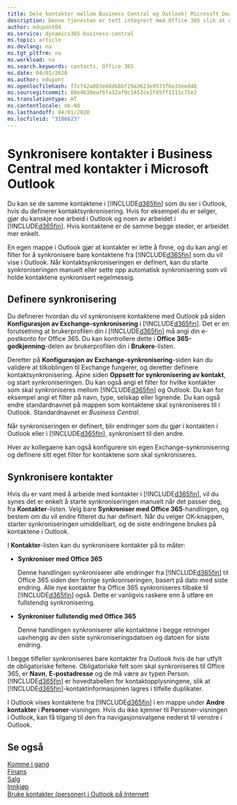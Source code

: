 ```yaml
---
title: Dele kontakter mellom Business Central og Outlook| Microsoft Docs
description: Denne tjenesten er tett integrert med Office 365 slik at du kan dele kontakter mellom Outlook og Business Central.
author: edupont04
ms.service: dynamics365-business-central
ms.topic: article
ms.devlang: na
ms.tgt_pltfrm: na
ms.workload: na
ms.search.keywords: contacts, Office 365
ms.date: 04/01/2020
ms.author: edupont
ms.openlocfilehash: f7cf42a003e68d68bf29a3623e9573f6e33eed4b
ms.sourcegitcommit: 88e4b30eaf6fa32af0c1452ce2f85ff1111c75e2
ms.translationtype: HT
ms.contentlocale: nb-NO
ms.lasthandoff: 04/01/2020
ms.locfileid: "3186623"
---
```

# <a name="synchronize-contacts-in-business-central-with-contacts-in-microsoft-outlook"></a>Synkronisere kontakter i Business Central med kontakter i Microsoft Outlook
Du kan se de samme kontaktene i [!INCLUDE[d365fin](includes/d365fin_md.md)] som du ser i Outlook, hvis du definerer kontaktsynkronisering. Hvis for eksempel du er selger, gjør du kanskje noe arbeid i Outlook og noen av arbeidet i [!INCLUDE[d365fin](includes/d365fin_md.md)]. Hvis kontaktene er de samme begge steder, er arbeidet mer enkelt.  

En egen mappe i Outlook gjør at kontakter er lette å finne, og du kan angi et filter for å synkronisere bare kontaktene fra [!INCLUDE[d365fin](includes/d365fin_md.md)] som du vil vise i Outlook. Når kontaktsynkroniseringen er definert, kan du starte synkroniseringen manuelt eller sette opp automatisk synkronisering som vil holde kontaktene synkronisert regelmessig.  

## <a name="set-up-synchronization"></a>Definere synkronisering
Du definerer hvordan du vil synkronisere kontaktene med Outlook på siden **Konfigurasjon av Exchange-synkronisering** i [!INCLUDE[d365fin](includes/d365fin_md.md)]. Det er en forutsetning at brukerprofilen din i [!INCLUDE[d365fin](includes/d365fin_md.md)] må angi din e-postkonto for Office 365. Du kan kontrollere dette i **Office 365-godkjenning**-delen av brukerprofilen din i **Brukere**-listen.  

Deretter på **Konfigurasjon av Exchange-synkronisering**-siden kan du validere at tilkoblingen til Exchange fungerer, og deretter definere kontaktsynkronisering. Åpne siden **Oppsett for synkronisering av kontakt**, og start synkroniseringen. Du kan også angi et filter for hvilke kontakter som skal synkroniseres mellom [!INCLUDE[d365fin](includes/d365fin_md.md)] og Outlook. Du kan for eksempel angi et filter på navn, type, selskap eller lignende. Du kan også endre standardnavnet på mappen som kontaktene skal synkroniseres til i Outlook. Standardnavnet er *Business Central*.  

Når synkroniseringen er definert, blir endringer som du gjør i kontakten i Outlook eller i [!INCLUDE[d365fin](includes/d365fin_md.md)], synkronisert til den andre.  

Hver av kollegaene kan også konfigurere sin egen Exchange-synkronisering og definere sitt eget filter for kontaktene som skal synkroniseres.  

## <a name="synchronize-contacts"></a>Synkronisere kontakter
Hvis du er vant med å arbeide med kontakter i [!INCLUDE[d365fin](includes/d365fin_md.md)], vil du synes det er enkelt å starte synkroniseringen manuelt når det passer deg, fra **Kontakter**-listen. Velg bare **Synkroniser med Office 365**-handlingen, og bestem om du vil endre filteret du har definert. Når du velger OK-knappen, starter synkroniseringen umiddelbart, og de siste endringene brukes på kontaktene i Outlook.  

I **Kontakter**-listen kan du synkronisere kontakter på to måter:

* **Synkroniser med Office 365**

  Denne handlingen synkroniserer alle endringer fra [!INCLUDE[d365fin](includes/d365fin_md.md)] til Office 365 siden den forrige synkroniseringen, basert på dato med siste endring. Alle nye kontakter fra Office 365 synkroniseres tilbake til [!INCLUDE[d365fin](includes/d365fin_md.md)] også. Dette er vanligvis raskere enn å utføre en fullstendig synkronisering.  

* **Synkroniser fullstendig med Office 365**

  Denne handlingen synkroniserer alle kontaktene i begge retninger uavhengig av den siste synkroniseringsdatoen og datoen for siste endring.  

I begge tilfeller synkroniseres bare kontakter fra Outlook hvis de har utfylt de obligatoriske feltene. Obligatoriske felt som skal synkroniseres til Office 365, er **Navn**, **E-postadresse** og de må være av typen Person. [!INCLUDE[d365fin](includes/d365fin_md.md)] er hovedtabellen for kontaktopplysningene, slik at [!INCLUDE[d365fin](includes/d365fin_md.md)]-kontaktinformasjonen lagres i tilfelle duplikater.  

I Outlook vises kontaktene fra [!INCLUDE[d365fin](includes/d365fin_md.md)] i en mappe under **Andre kontakter** i **Personer**-visningen. Hvis du ikke kjenner til Personer-visningen i Outlook, kan få tilgang til den fra navigasjonsvalgene nederst til venstre i Outlook.  

## <a name="see-also"></a>Se også
[Komme i gang](product-get-started.md)  
[Finans](finance.md)  
[Salg](sales-manage-sales.md)  
[Innkjøp](purchasing-manage-purchasing.md)  
[Bruke kontakter (personer) i Outlook på Internett](https://support.office.com/article/Using-contacts-People-in-Outlook-on-the-web-1e3438c7-26b2-420c-87de-3cea9d31b5cb?appver=OWB150)  
